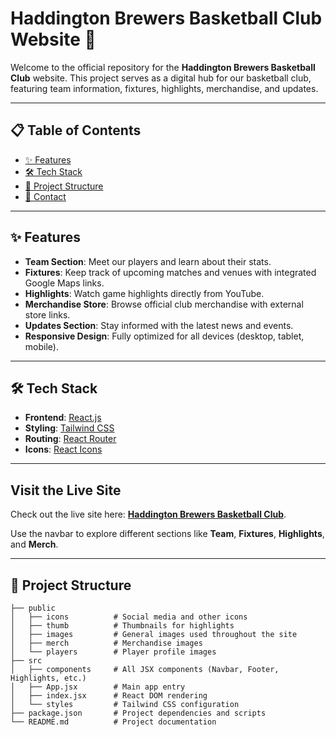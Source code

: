 # Haddington Brewers Basketball Club Website 🏀

Welcome to the official repository for the **Haddington Brewers Basketball Club** website. This project serves as a digital hub for our basketball club, featuring team information, fixtures, highlights, merchandise, and updates.

---

## 📋 Table of Contents

- [✨ Features](#-features)
- [🛠 Tech Stack](#-tech-stack)
- [📂 Project Structure](#-project-structure)
- [📧 Contact](#-contact)

---

## ✨ Features

- **Team Section**: Meet our players and learn about their stats.
- **Fixtures**: Keep track of upcoming matches and venues with integrated Google Maps links.
- **Highlights**: Watch game highlights directly from YouTube.
- **Merchandise Store**: Browse official club merchandise with external store links.
- **Updates Section**: Stay informed with the latest news and events.
- **Responsive Design**: Fully optimized for all devices (desktop, tablet, mobile).

---

## 🛠 Tech Stack

- **Frontend**: [React.js](https://reactjs.org/)
- **Styling**: [Tailwind CSS](https://tailwindcss.com/)
- **Routing**: [React Router](https://reactrouter.com/)
- **Icons**: [React Icons](https://react-icons.github.io/react-icons/)

---

## Visit the Live Site

Check out the live site here: [**Haddington Brewers Basketball Club**](https://haddingtonbrewersbasketballclub.com/).

Use the navbar to explore different sections like **Team**, **Fixtures**, **Highlights**, and **Merch**.

---

## 📂 Project Structure

```plaintext
├── public
│   ├── icons          # Social media and other icons
│   ├── thumb          # Thumbnails for highlights
│   ├── images         # General images used throughout the site
│   ├── merch          # Merchandise images
│   └── players        # Player profile images
├── src
│   ├── components     # All JSX components (Navbar, Footer, Highlights, etc.)
│   ├── App.jsx        # Main app entry
│   ├── index.jsx      # React DOM rendering
│   └── styles         # Tailwind CSS configuration
├── package.json       # Project dependencies and scripts
└── README.md          # Project documentation
